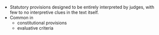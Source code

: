 - Statutory provisions designed to be entirely interpreted by judges, with few to no interpretive clues in the text itself.
- Common in
	- constitutional provisions
	- evaluative criteria